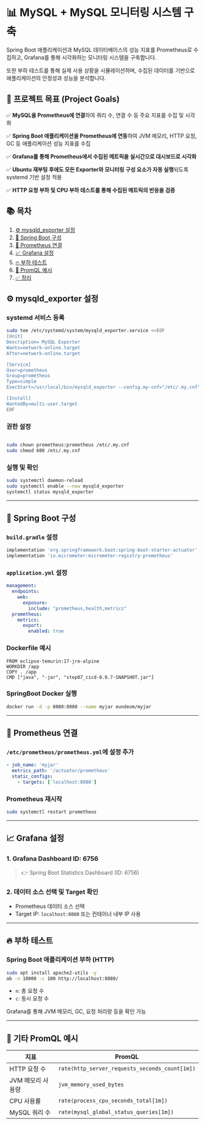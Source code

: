 # 📊 MySQL + MySQL 모니터링 시스템 구축

Spring Boot 애플리케이션과 MySQL 데이터베이스의 성능 지표를 Prometheus로 수집하고, Grafana를 통해 시각화하는 모니터링 시스템을 구축합니다.

또한 부하 테스트를 통해 실제 사용 상황을 시뮬레이션하며, 수집된 데이터를 기반으로 애플리케이션의 안정성과 성능을 분석합니다.

## 🎯 프로젝트 목표 (Project Goals)

✅ **MySQL을 Prometheus에 연결**하여 쿼리 수, 연결 수 등 주요 지표를 수집 및 시각화

✅ **Spring Boot 애플리케이션을 Prometheus에 연동**하여 JVM 메모리, HTTP 요청, GC 등 애플리케이션 성능 지표를 수집

✅ **Grafana를 통해 Prometheus에서 수집된 메트릭을 실시간으로 대시보드로 시각화**

✅ **Ubuntu 재부팅 후에도 모든 Exporter와 모니터링 구성 요소가 자동 실행**되도록 systemd 기반 설정 적용

✅ **HTTP 요청 부하 및 CPU 부하 테스트를 통해 수집된 메트릭의 반응을 검증**

## 📚 목차

1. [⚙️ mysqld_exporter 설정](https://www.notion.so/1cb89533fa5880c6b6e2e1a561cf3fab?pvs=21)
2. [🌱 Spring Boot 구성](https://www.notion.so/1cb89533fa5880c6b6e2e1a561cf3fab?pvs=21)
3. [📡 Prometheus 연결](https://www.notion.so/1cb89533fa5880c6b6e2e1a561cf3fab?pvs=21)
4. [📈 Grafana 설정](https://www.notion.so/1cb89533fa5880c6b6e2e1a561cf3fab?pvs=21)
5. [🔥 부하 테스트](https://www.notion.so/1cb89533fa5880c6b6e2e1a561cf3fab?pvs=21)
6. [📌 PromQL 예시](https://www.notion.so/1cb89533fa5880c6b6e2e1a561cf3fab?pvs=21)
7. [✅ 정리](https://www.notion.so/1cb89533fa5880c6b6e2e1a561cf3fab?pvs=21)

## ⚙️ mysqld_exporter 설정

### systemd 서비스 등록

```bash
sudo tee /etc/systemd/system/mysqld_exporter.service <<EOF
[Unit]
Description= MySQL Exporter
Wants=network-online.target
After=network-online.target

[Service]
User=prometheus
Group=prometheus
Type=simple
ExecStart=/usr/local/bin/mysqld_exporter --config.my-cnf="/etc/.my.cnf" --web.listen-address=":9104"

[Install]
WantedBy=multi-user.target
EOF

```

### 권한 설정

```bash

sudo chown prometheus:prometheus /etc/.my.cnf
sudo chmod 600 /etc/.my.cnf
```

### 실행 및 확인

```bash
sudo systemctl daemon-reload
sudo systemctl enable --now mysqld_exporter
systemctl status mysqld_exporter
```

---

## 🌱 Spring Boot 구성

### `build.gradle` 설정

```groovy
implementation 'org.springframework.boot:spring-boot-starter-actuator'
implementation 'io.micrometer:micrometer-registry-prometheus'
```

### `application.yml` 설정

```yaml
management:
  endpoints:
    web:
      exposure:
        include: "prometheus,health,metrics"
  prometheus:
    metrics:
      export:
        enabled: true
```

### Dockerfile 예시

```
FROM eclipse-temurin:17-jre-alpine
WORKDIR /app
COPY . /app
CMD ["java", "-jar", "step07_cicd-0.0.7-SNAPSHOT.jar"]
```

### SpringBoot Docker 실행

```bash
docker run -d -p 8080:8080 --name myjar eundeom/myjar
```

---

## 📡 Prometheus 연결

### `/etc/prometheus/prometheus.yml`에 설정 추가

```yaml
- job_name: 'myjar'
  metrics_path: '/actuator/prometheus'
  static_configs:
    - targets: ['localhost:8080']
```

### Prometheus 재시작

```bash
sudo systemctl restart prometheus
```

---

## 📈 Grafana 설정

### 1. Grafana Dashboard ID: **6756**

> 👉 Spring Boot Statistics Dashboard (ID: 6756)
> 

### 2. 데이터 소스 선택 및 Target 확인

- Prometheus 데이터 소스 선택
- Target IP: `localhost:8080` 또는 컨테이너 내부 IP 사용

---

## 🔥 부하 테스트

### Spring Boot 애플리케이션 부하 (HTTP)

```bash
sudo apt install apache2-utils -y
ab -n 10000 -c 100 http://localhost:8080/
```

- `n`: 총 요청 수
- `c`: 동시 요청 수

Grafana를 통해 JVM 메모리, GC, 요청 처리량 등을 확인 가능

---

## 📌 기타 PromQL 예시

| 지표 | PromQL |
| --- | --- |
| HTTP 요청 수 | `rate(http_server_requests_seconds_count[1m])` |
| JVM 메모리 사용량 | `jvm_memory_used_bytes` |
| CPU 사용률 | `rate(process_cpu_seconds_total[1m])` |
| MySQL 쿼리 수 | `rate(mysql_global_status_queries[1m])` |
